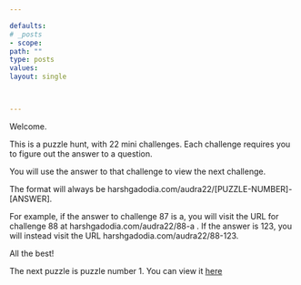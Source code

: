 ```yaml
---

defaults:
# _posts
- scope:
path: ""
type: posts
values:
layout: single



---
```


Welcome.

This is a puzzle hunt, with 22 mini challenges. Each challenge requires you to figure out the answer to a question.

You will use the answer to that challenge to view the next challenge. 

The format will always be harshgadodia.com/audra22/[PUZZLE-NUMBER]-[ANSWER].

For example, if the answer to challenge 87 is a,
you will visit the URL for challenge 88 at harshgadodia.com/audra22/88-a . If the answer is 123, you will instead visit the URL 
harshgadodia.com/audra22/88-123.

All the best!

The next puzzle is puzzle number 1. You can view it [here](https://harshgadodia.com/audra22/1)






